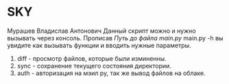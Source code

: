 # SKY
Мурашев Владислав Антонович
Данный скрипт можно и нужно вызывать через консоль.
Прописав *Путь до файла main.py* main.py -h вы увидите как вызывать функции и вводить нужные параметры.
1) diff - просмотр файлов, которые были изминенны.
2) sync - сохранение текущего состояния директории.
3) auth - авторизация на мэил ру, так же вывод файлов на облаке.
